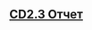 ## [CD2.3 Отчет](https://github.com/qweeep/Android/blob/main/CD2.3/Лабораторная%20работа%20CD2.3%20.pdf)
